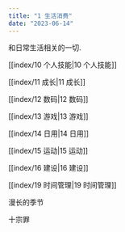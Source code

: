 ```yaml
---
title: "1 生活消费"
date: "2023-06-14"
---
```


和日常生活相关的一切.

[[index/10 个人技能|10 个人技能]]

[[index/11 成长|11 成长]]

[[index/12 数码|12 数码]]

[[index/13 游戏|13 游戏]]

[[index/14 日用|14 日用]]

[[index/15 运动|15 运动]]

[[index/16 建设|16 建设]]

[[index/19 时间管理|19 时间管理]]

漫长的季节

十宗罪
